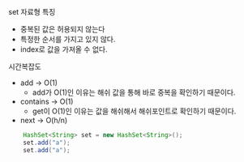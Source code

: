 set 자료형 특징
* 중복된 값은 허용되지 않는다
* 특정한 순서를 가지고 있지 않다.
* index로 값을 가져올 수 없다.
  
시간복잡도
* add -> O(1)
	* add가 O(1)인 이유는 해쉬 값을 통해 바로 중복을 확인하기 때문이다.
* contains -> O(1)
	* get이 O(1)인 이유는 값을 해쉬해서 해쉬포인트로 확인하기 때문이다.
* next -> O(h/n)
```java
	HashSet<String> set = new HashSet<String>();
	set.add("a");
	set.add("a");

```